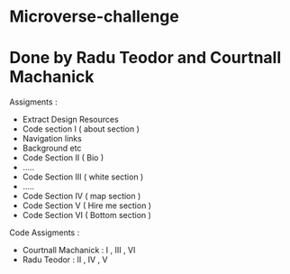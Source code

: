 # Microverse-challenge
# Done by Radu Teodor and Courtnall Machanick
Assigments :

- Extract Design Resources 
- Code section I ( about section ) 
 - Navigation links
 - Background etc
- Code Section II ( Bio )
 - .....
- Code Section III ( white section )
 - .....
- Code Section IV ( map section )
- Code Section V ( Hire me section )
- Code Section VI ( Bottom section )

Code Assigments :
- Courtnall Machanick : I , III , VI 
- Radu Teodor : II , IV , V
